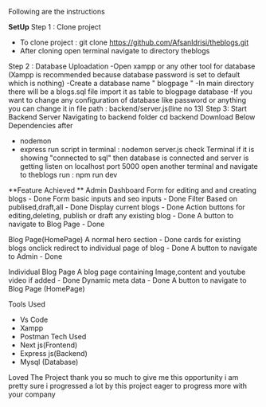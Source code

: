 Following are the instructions 


**SetUp**
Step 1 : Clone project 
- To clone project : git clone https://github.com/AfsanIdrisi/theblogs.git
- After cloning open terminal navigate to directory theblogs


Step 2 : Database Uploadation
-Open xampp or any other tool for database (Xampp is recommended because database password is set to default which is nothing)
-Create a database name " blogpage " 
-In main directory there will be a blogs.sql file import it as table to blogpage database
-If you want to change any configuration of database like password or anything you can change it in file path : backend/server.js(line no 13)
Step 3: Start Backend Server 
Navigating to backend folder cd backend
Download Below Dependencies after   
- nodemon
- express
run script in terminal : nodemon server.js
check Terminal if it is showing "connected to sql" then database is connected and server is getting listen on localhost port 5000
open another terminal and navigate to theblogs run : npm run dev 


**Feature Achieved **
Admin Dashboard
Form for editing and and creating blogs - Done
Form basic inputs and seo inputs - Done
Filter Based on publised,draft,all - Done
Display current blogs - Done
Action buttons for editing,deleting, publish or draft any existing blog - Done
A button to navigate to Blog Page - Done

Blog Page(HomePage)
A normal hero section - Done
cards for existing blogs onclick redirect to individual page of blog - Done
A button to navigate to Admin - Done

Individual Blog Page
A blog page containing Image,content and youtube video if added - Done
Dynamic meta data - Done
A button to navigate to Blog Page (HomePage)

Tools Used
- Vs Code
- Xampp
- Postman
Tech Used
- Next js(Frontend)
- Express js(Backend)
- Mysql (Database)

Loved The Project thank you so much to give me this opportunity i am pretty sure i progressed a lot by this project eager to progress more with your company
